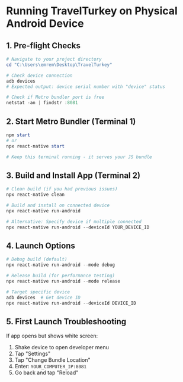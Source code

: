 # Running TravelTurkey on Physical Android Device

## 1. Pre-flight Checks

```powershell
# Navigate to your project directory
cd "C:\Users\emrem\Desktop\TravelTurkey"

# Check device connection
adb devices
# Expected output: device serial number with "device" status

# Check if Metro bundler port is free
netstat -an | findstr :8081
```

## 2. Start Metro Bundler (Terminal 1)

```powershell
npm start
# or
npx react-native start

# Keep this terminal running - it serves your JS bundle
```

## 3. Build and Install App (Terminal 2)

```powershell
# Clean build (if you had previous issues)
npx react-native clean

# Build and install on connected device
npx react-native run-android

# Alternative: Specify device if multiple connected
npx react-native run-android --deviceId YOUR_DEVICE_ID
```

## 4. Launch Options

```powershell
# Debug build (default)
npx react-native run-android --mode debug

# Release build (for performance testing)
npx react-native run-android --mode release

# Target specific device
adb devices  # Get device ID
npx react-native run-android --deviceId DEVICE_ID
```

## 5. First Launch Troubleshooting

If app opens but shows white screen:

1. Shake device to open developer menu
2. Tap "Settings"
3. Tap "Change Bundle Location"
4. Enter: `YOUR_COMPUTER_IP:8081`
5. Go back and tap "Reload"
